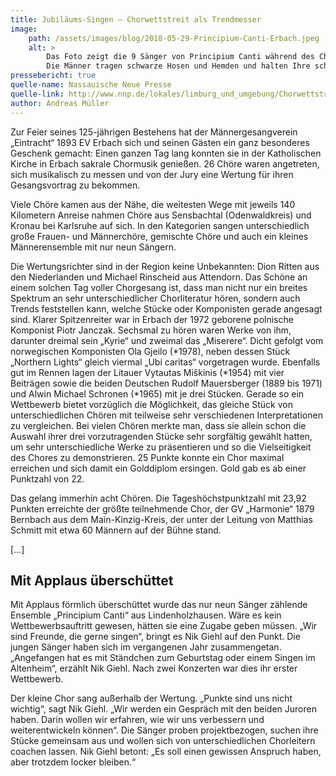 ```yaml
---
title: Jubiläums-Singen – Chorwettstreit als Trendmesser
image: 
    path: /assets/images/blog/2018-05-29-Principium-Canti-Erbach.jpeg
    alt: >
        Das Foto zeigt die 9 Sänger von Principium Canti während des Chorwettbewerbs vor dem Altar der Erbacher Kirche.
        Die Männer tragen schwarze Hosen und Hemden und halten Ihre schwarzen Chormappen in der Hand.
pressebericht: true
quelle-name: Nassauische Neue Presse
quelle-link: http://www.nnp.de/lokales/limburg_und_umgebung/Chorwettstreit-als-Trendmesser;art680,3002103
author: Andreas Müller
---
```

Zur Feier seines 125-jährigen Bestehens hat der Männergesangverein „Eintracht“ 1893 EV Erbach sich und seinen Gästen ein ganz besonderes Geschenk gemacht: Einen ganzen Tag lang konnten sie in der Katholischen Kirche in Erbach sakrale Chormusik genießen. 26 Chöre waren angetreten, sich musikalisch zu messen und von der Jury eine Wertung für ihren Gesangsvortrag zu bekommen.

Viele Chöre kamen aus der Nähe, die weitesten Wege mit jeweils 140 Kilometern Anreise nahmen Chöre aus Sensbachtal (Odenwaldkreis) und Kronau bei Karlsruhe auf sich. In den Kategorien sangen unterschiedlich große Frauen- und Männerchöre, gemischte Chöre und auch ein kleines Männerensemble mit nur neun Sängern.

Die Wertungsrichter sind in der Region keine Unbekannten: Dion Ritten aus den Niederlanden und Michael Rinscheid aus Attendorn. Das Schöne an einem solchen Tag voller Chorgesang ist, dass man nicht nur ein breites Spektrum an sehr unterschiedlicher Chorliteratur hören, sondern auch Trends feststellen kann, welche Stücke oder Komponisten gerade angesagt sind. Klarer Spitzenreiter war in Erbach der 1972 geborene polnische Komponist Piotr Janczak. Sechsmal zu hören waren Werke von ihm, darunter dreimal sein „Kyrie“ und zweimal das „Miserere“. Dicht gefolgt vom norwegischen Komponisten Ola Gjeilo (*1978), neben dessen Stück „Northern Lights“ gleich viermal „Ubi caritas“ vorgetragen wurde. Ebenfalls gut im Rennen lagen der Litauer Vytautas Miškinis (*1954) mit vier Beiträgen sowie die beiden Deutschen Rudolf Mauersberger (1889 bis 1971) und Alwin Michael Schronen (*1965) mit je drei Stücken. Gerade so ein Wettbewerb bietet vorzüglich die Möglichkeit, das gleiche Stück von unterschiedlichen Chören mit teilweise sehr verschiedenen Interpretationen zu vergleichen. Bei vielen Chören merkte man, dass sie allein schon die Auswahl ihrer drei vorzutragenden Stücke sehr sorgfältig gewählt hatten, um sehr unterschiedliche Werke zu präsentieren und so die Vielseitigkeit des Chores zu demonstrieren. 25 Punkte konnte ein Chor maximal erreichen und sich damit ein Golddiplom ersingen. Gold gab es ab einer Punktzahl von 22.

Das gelang immerhin acht Chören. Die Tageshöchstpunktzahl mit 23,92 Punkten erreichte der größte teilnehmende Chor, der GV „Harmonie“ 1879 Bernbach aus dem Main-Kinzig-Kreis, der unter der Leitung von Matthias Schmitt mit etwa 60 Männern auf der Bühne stand.

[…]

## Mit Applaus überschüttet
Mit Applaus förmlich überschüttet wurde das nur neun Sänger zählende Ensemble „Principium Canti“ aus Lindenholzhausen. Wäre es kein Wettbewerbsauftritt gewesen, hätten sie eine Zugabe geben müssen. „Wir sind Freunde, die gerne singen“, bringt es Nik Giehl auf den Punkt. Die jungen Sänger haben sich im vergangenen Jahr zusammengetan. „Angefangen hat es mit Ständchen zum Geburtstag oder einem Singen im Altenheim“, erzählt Nik Giehl. Nach zwei Konzerten war dies ihr erster Wettbewerb.

Der kleine Chor sang außerhalb der Wertung. „Punkte sind uns nicht wichtig“, sagt Nik Giehl. „Wir werden ein Gespräch mit den beiden Juroren haben. Darin wollen wir erfahren, wie wir uns verbessern und weiterentwickeln können“. Die Sänger proben projektbezogen, suchen ihre Stücke gemeinsam aus und wollen sich von unterschiedlichen Chorleitern coachen lassen. Nik Giehl betont: „Es soll einen gewissen Anspruch haben, aber trotzdem locker bleiben.“
